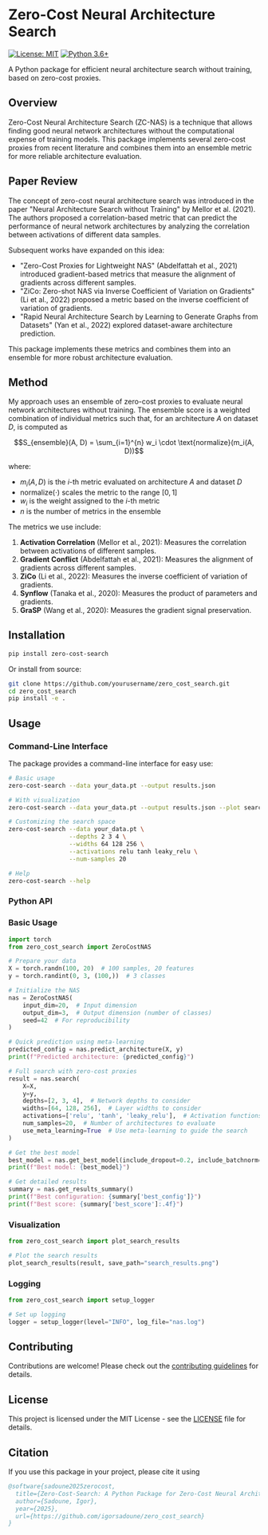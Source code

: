 # Zero-Cost Neural Architecture Search

[![License: MIT](https://img.shields.io/badge/License-MIT-yellow.svg)](https://opensource.org/licenses/MIT)
[![Python 3.6+](https://img.shields.io/badge/python-3.6+-blue.svg)](https://www.python.org/downloads/release/python-360/)

A Python package for efficient neural architecture search without training, based on zero-cost proxies.

## Overview

Zero-Cost Neural Architecture Search (ZC-NAS) is a technique that allows finding good neural network architectures without the computational expense of training models. This package implements several zero-cost proxies from recent literature and combines them into an ensemble metric for more reliable architecture evaluation.

## Paper Review

The concept of zero-cost neural architecture search was introduced in the paper "Neural Architecture Search without Training" by Mellor et al. (2021). The authors proposed a correlation-based metric that can predict the performance of neural network architectures by analyzing the correlation between activations of different data samples.

Subsequent works have expanded on this idea:

- "Zero-Cost Proxies for Lightweight NAS" (Abdelfattah et al., 2021) introduced gradient-based metrics that measure the alignment of gradients across different samples.
- "ZiCo: Zero-shot NAS via Inverse Coefficient of Variation on Gradients" (Li et al., 2022) proposed a metric based on the inverse coefficient of variation of gradients.
- "Rapid Neural Architecture Search by Learning to Generate Graphs from Datasets" (Yan et al., 2022) explored dataset-aware architecture prediction.

This package implements these metrics and combines them into an ensemble for more robust architecture evaluation.

## Method

My approach uses an ensemble of zero-cost proxies to evaluate neural network architectures without training. The ensemble score is a weighted combination of individual metrics such that, for an architecture $A$ on dataset $D$, is computed as

$$S_{ensemble}(A, D) = \sum_{i=1}^{n} w_i \cdot \text{normalize}(m_i(A, D))$$

where:
- $m_i(A, D)$ is the $i$-th metric evaluated on architecture $A$ and dataset $D$
- $\text{normalize}(\cdot)$ scales the metric to the range $[0, 1]$
- $w_i$ is the weight assigned to the $i$-th metric
- $n$ is the number of metrics in the ensemble

The metrics we use include:

1. **Activation Correlation** (Mellor et al., 2021): Measures the correlation between activations of different samples.
2. **Gradient Conflict** (Abdelfattah et al., 2021): Measures the alignment of gradients across different samples.
3. **ZiCo** (Li et al., 2022): Measures the inverse coefficient of variation of gradients.
4. **Synflow** (Tanaka et al., 2020): Measures the product of parameters and gradients.
5. **GraSP** (Wang et al., 2020): Measures the gradient signal preservation.

## Installation

```bash
pip install zero-cost-search
```

Or install from source:

```bash
git clone https://github.com/yourusername/zero_cost_search.git
cd zero_cost_search
pip install -e .
```

## Usage

### Command-Line Interface

The package provides a command-line interface for easy use:

```bash
# Basic usage
zero-cost-search --data your_data.pt --output results.json

# With visualization
zero-cost-search --data your_data.pt --output results.json --plot search_results.png

# Customizing the search space
zero-cost-search --data your_data.pt \
                 --depths 2 3 4 \
                 --widths 64 128 256 \
                 --activations relu tanh leaky_relu \
                 --num-samples 20

# Help
zero-cost-search --help
```

### Python API

### Basic Usage

```python
import torch
from zero_cost_search import ZeroCostNAS

# Prepare your data
X = torch.randn(100, 20)  # 100 samples, 20 features
y = torch.randint(0, 3, (100,))  # 3 classes

# Initialize the NAS
nas = ZeroCostNAS(
    input_dim=20,  # Input dimension
    output_dim=3,  # Output dimension (number of classes)
    seed=42  # For reproducibility
)

# Quick prediction using meta-learning
predicted_config = nas.predict_architecture(X, y)
print(f"Predicted architecture: {predicted_config}")

# Full search with zero-cost proxies
result = nas.search(
    X=X,
    y=y,
    depths=[2, 3, 4],  # Network depths to consider
    widths=[64, 128, 256],  # Layer widths to consider
    activations=['relu', 'tanh', 'leaky_relu'],  # Activation functions
    num_samples=20,  # Number of architectures to evaluate
    use_meta_learning=True  # Use meta-learning to guide the search
)

# Get the best model
best_model = nas.get_best_model(include_dropout=0.2, include_batchnorm=True)
print(f"Best model: {best_model}")

# Get detailed results
summary = nas.get_results_summary()
print(f"Best configuration: {summary['best_config']}")
print(f"Best score: {summary['best_score']:.4f}")
```

### Visualization

```python
from zero_cost_search import plot_search_results

# Plot the search results
plot_search_results(result, save_path="search_results.png")
```

### Logging

```python
from zero_cost_search import setup_logger

# Set up logging
logger = setup_logger(level="INFO", log_file="nas.log")
```

## Contributing

Contributions are welcome! Please check out the [contributing guidelines](CONTRIBUTING.md) for details.

## License

This project is licensed under the MIT License - see the [LICENSE](LICENSE) file for details.

## Citation

If you use this package in your project, please cite it using

```bibtex
@software{sadoune2025zerocost,
  title={Zero-Cost-Search: A Python Package for Zero-Cost Neural Architecture Search},
  author={Sadoune, Igor},
  year={2025},
  url={https://github.com/igorsadoune/zero_cost_search}
}
```